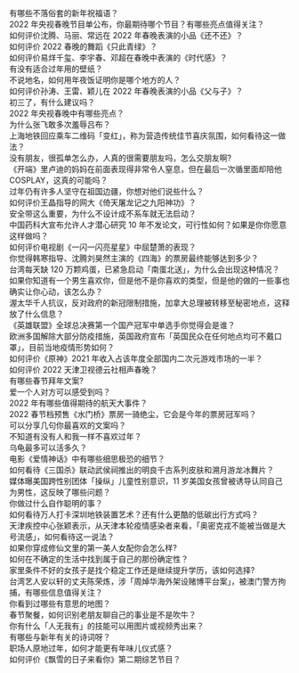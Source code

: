 有哪些不落俗套的新年祝福语？  
2022 年央视春晚节目单公布，你最期待哪个节目？有哪些亮点值得关注？  
如何评价沈腾、马丽、常远在 2022 年春晚表演的小品《还不还》？  
如何评价 2022 春晚的舞蹈《只此青绿》？  
如何评价易烊千玺、李宇春、邓超在春晚中表演的《时代感》？  
有没有适合过年用的壁纸？  
不说地名，如何用年夜饭证明你是哪个地方的人？  
如何评价孙涛、王雷、颖儿在 2022 年春晚表演的小品《父与子》？  
初三了，有什么建议吗？  
2022 年央视春晚中有哪些亮点？  
为什么张飞敢多次羞辱吕布？  
上海地铁回应乘车二维码「变红」，称为营造传统佳节喜庆氛围，如何看待这一做法？  
没有朋友，很孤单怎么办，人真的很需要朋友吗，怎么交朋友啊?  
《开端》里卢迪的妈妈在前面表现得非常令人窒息，但在最后一次循里面却陪他 COSPLAY，这真的可能吗？  
过年仍有许多人坚守在祖国边疆，你想对他们说些什么？  
如何评价王晶指导的网大《倚天屠龙记之九阳神功》？  
安全带这么重要，为什么不设计成不系车就无法启动？  
中国药科大宣布允许人才潜心研究 10 年不发论文，可行性如何？如果是你你愿意这样做吗？  
如何评价电视剧《一闪一闪亮星星》中屈楚萧的表现？  
你觉得韩寒指导、沈腾刘昊然主演的《四海》的票房最终能够达到多少？  
台湾每天缺 120 万颗鸡蛋，已紧急启动「南蛋北送」，为什么会出现这种情况？  
如果你知道有一个男生喜欢你，但是他不是你喜欢的类型，但是他的做的一些事也确实让你心动，该怎么办？  
渥太华千人抗议，反对政府的新冠限制措施，加拿大总理被转移至秘密地点，这释放了什么信息？  
《英雄联盟》全球总决赛第一个国产冠军中单选手你觉得会是谁？  
欧洲多国解除大部分防疫措施，英国政府宣布「英国民众在任何地点均可不戴口罩」，目前当地疫情形势如何？  
如何评价《原神》2021 年收入占该年度全部国内二次元游戏市场的一半？  
如何评价 2022 天津卫视德云社相声春晚？  
有哪些春节拜年文案?  
爱一个人对方可以感受到吗？  
2022 年有哪些值得期待的航天大事件？  
2022 春节档预售《水门桥》票房一骑绝尘，它会是今年的票房冠军吗？  
可以分享几句你最喜欢的文案吗？  
不知道有没有人和我一样不喜欢过年？  
乌龟最多可以活多久？  
电影《爱情神话》中有哪些细思极恐的细节？  
如何看待《三国杀》联动武侯祠推出的明良千古系列皮肤和溯月游龙冰舞片？  
媒体曝美国跨性别团体「操纵」儿童性别意识，11 岁美国女孩曾被诱导认同自己为男性，这反映了哪些问题？  
你做过什么自作聪明的事？  
如何看待万人打卡深圳地铁装置艺术？还有什么更酷的低碳出行方式吗？  
天津疾控中心张颖表示，从天津本轮疫情感染者来看，「奥密克戎不能被当做是大号流感」，如何看待这一说法？  
如果你穿成修仙文里的第一美人女配你会怎么样?  
如何在不确定的生活中找到属于自己的那份确定性？  
家里条件不好的女孩子是找个稳定工作还是继续提升学历，该如何选择?  
台湾艺人安以轩的丈夫陈荣炼，涉「周焯华海外架设赌博平台案」，被澳门警方拘捕，有哪些信息值得关注？  
你看到过哪些有意思的地图？  
春节聚餐，如何识别老朋友聊自己的事业是不是吹牛？  
你有什么「人无我有」的技能可以用图片或视频秀出来？  
有哪些与新年有关的诗词呀？  
职场人原地过年，如何才能更有年味儿仪式感？  
如何评价《飘雪的日子来看你》第二期综艺节目？  
